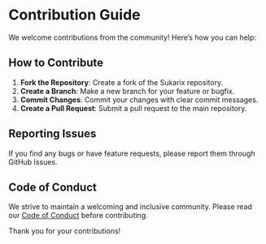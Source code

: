 # Contribution Guide

We welcome contributions from the community! Here’s how you can help:

## How to Contribute

1. **Fork the Repository**: Create a fork of the Sukarix repository.
2. **Create a Branch**: Make a new branch for your feature or bugfix.
3. **Commit Changes**: Commit your changes with clear commit messages.
4. **Create a Pull Request**: Submit a pull request to the main repository.

## Reporting Issues

If you find any bugs or have feature requests, please report them through GitHub Issues.

## Code of Conduct

We strive to maintain a welcoming and inclusive community. Please read
our [Code of Conduct](./community/code-of-conduct.md) before contributing.

Thank you for your contributions!
